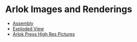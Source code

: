 # Arlok Images and Renderings

- [Assembly](arlok_3d_view.stl)
- [Exploded View](arlok_3d_exploded.stl)
- [Arlok Press High Res Pictures](https://photos.app.goo.gl/kQAZxSGqNprd3ggg6)
